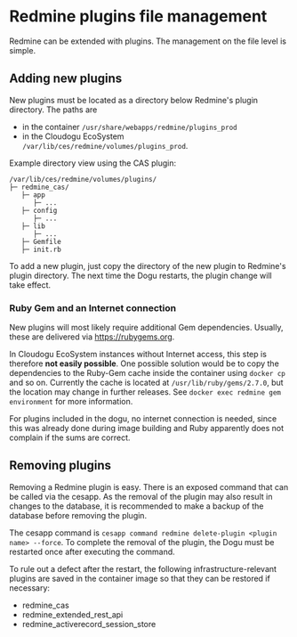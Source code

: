 # Redmine plugins file management

Redmine can be extended with plugins. The management on the file level is simple.

## Adding new plugins

New plugins must be located as a directory below Redmine's plugin directory. The paths are
- in the container `/usr/share/webapps/redmine/plugins_prod`
- in the Cloudogu EcoSystem `/var/lib/ces/redmine/volumes/plugins_prod`.

Example directory view using the CAS plugin:

```
/var/lib/ces/redmine/volumes/plugins/
├─ redmine_cas/
   ├─ app
      ├─ ...
   ├─ config
      ├─ ...
   ├─ lib
      ├─ ...
   ├─ Gemfile
   ├─ init.rb
```

To add a new plugin, just copy the directory of the new plugin to Redmine's plugin directory. The next time the Dogu restarts, the plugin change will take effect.

### Ruby Gem and an Internet connection

New plugins will most likely require additional Gem dependencies. Usually, these are delivered via https://rubygems.org.

In Cloudogu EcoSystem instances without Internet access, this step is therefore **not easily possible**. One possible solution would be to copy the dependencies to the Ruby-Gem cache inside the container using `docker cp` and so on. Currently the cache is located at `/usr/lib/ruby/gems/2.7.0`, but the location may change in further releases. See `docker exec redmine gem environment` for more information.

For plugins included in the dogu, no internet connection is needed, since this was already done during image building and Ruby apparently does not complain if the sums are correct.

## Removing plugins

Removing a Redmine plugin is easy. There is an exposed command that can be called via the cesapp. As the removal of the 
plugin may also result in changes to the database, it is recommended to make a backup of the database before removing 
the plugin.

The cesapp command is `cesapp command redmine delete-plugin <plugin name> --force`. To complete the removal of the plugin, the 
Dogu must be restarted once after executing the command.

To rule out a defect after the restart, the following infrastructure-relevant plugins are saved in the container image 
so that they can be restored if necessary:
- redmine_cas
- redmine_extended_rest_api
- redmine_activerecord_session_store